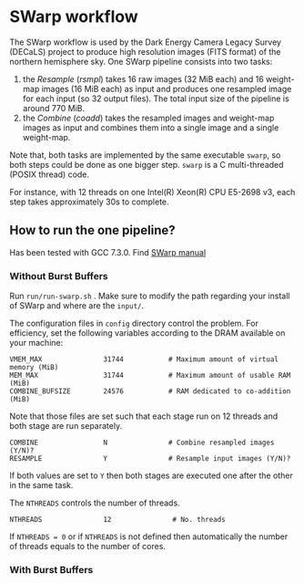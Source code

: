 # SWarp workflow

The SWarp workflow is used by the Dark Energy Camera Legacy Survey (DECaLS) 
project to produce high resolution images  (FITS format) of the northern hemisphere sky. 
One SWarp pipeline consists into two tasks:
 1. the _Resample_ (_rsmpl_) takes 16 raw images (32 MiB each) and 16 weight-map images
 (16 MiB each) as input and produces one resampled image for each input 
 (so 32 output files). The total input size of the pipeline is around 770 MiB.
 2. the _Combine_ (_coadd_) takes the resampled images and  weight-map images as input and combines them into a single image and a single weight-map.

Note that, both tasks are implemented by the same executable `swarp`, so 
both steps could be done as one bigger step. `swarp` is a C multi-threaded (POSIX thread) code.

For instance, with 12 threads on one Intel(R) Xeon(R) CPU E5-2698 v3, each step takes approximately 30s to complete.

## How to run the one pipeline?

Has been tested with GCC 7.3.0. Find [SWarp manual](https://www.astromatic.net/pubsvn/software/swarp/trunk/doc/swarp.pdf)

### Without Burst Buffers

Run `run/run-swarp.sh` . Make sure to modify the path regarding your install of SWarp and where are the `input/`.

The configuration files in `config` directory control the problem.
For efficiency, set the following variables according to the DRAM available on your machine:
```
VMEM_MAX               31744           # Maximum amount of virtual memory (MiB)
MEM_MAX                31744           # Maximum amount of usable RAM (MiB)
COMBINE_BUFSIZE        24576           # RAM dedicated to co-addition (MiB)
```

Note that those files are set such that each stage run on 12 threads and both stage are run separately. 
```
COMBINE                N               # Combine resampled images (Y/N)?
RESAMPLE               Y               # Resample input images (Y/N)?
```
If both values are set to `Y` then both stages are executed one after the other in the same task.

The `NTHREADS` controls the number of threads.
```
NTHREADS               12               # No. threads
```
If `NTHREADS = 0` or if `NTHREADS` is not defined then automatically the number of threads equals to the number of cores.

### With Burst Buffers
